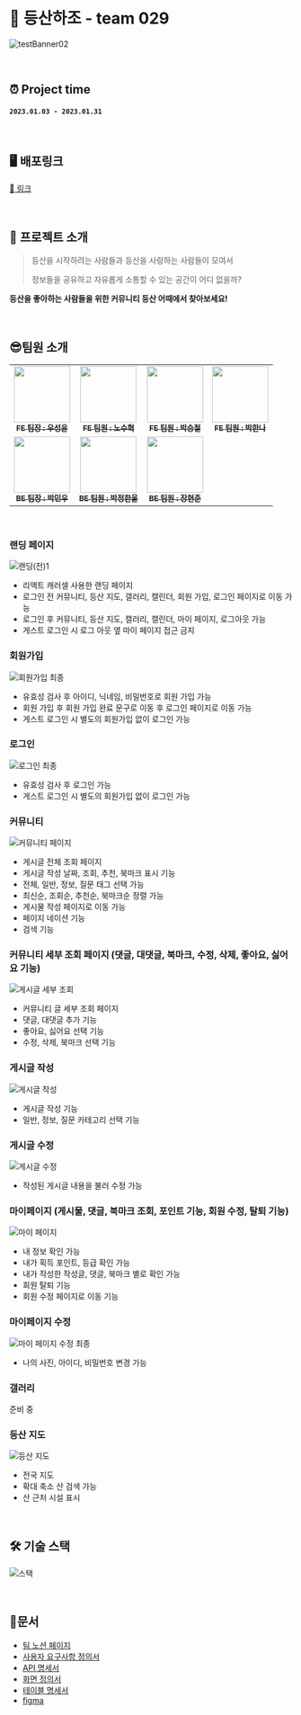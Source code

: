 # 🥇 등산하조 - team 029

![testBanner02](https://ifh.cc/g/pPZc2S.jpg)

<br>

## ⏰ Project time

#### `2023.01.03 - 2023.01.31`

<br>

## 🖥 배포링크
[🔗 링크](https://gohiking.co.kr/)

<br>

## 📑 프로젝트 소개

>  등산을 시작하려는 사람들과 등산을 사랑하는 사람들이 모여서 
>
>  정보들을 공유하고 자유롭게 소통할 수 있는 공간이 어디 없을까?

**등산을 좋아하는 사람들을 위한 커뮤니티 등산 어때에서 찾아보세요!**

<br>

## 😎팀원 소개
<!-- ALL-CONTRIBUTORS-LIST:START - Do not remove or modify this section -->
<!-- prettier-ignore-start -->
<!-- markdownlint-disable -->
<table>
  <tbody>
    <tr>
      <td align="center"><a href="https://github.com/sywoo0109"><img src="https://i.ibb.co/8xKS3y9/image.jpg" width="100px;" alt=""/><br /><sub><b>FE 팀장 : 우성윤</b></sub></a><br /></td>
      <td align="center"><a href="https://github.com/rohsuhyoek"><img src="https://i.ibb.co/zmXvt8F/Kakao-Talk-20230131-145632406-01.jpg"  width="100px;" alt=""/><br /><sub><b>FE 팀원 : 노수혁</b></sub></a><br /></td>
      <td align="center"><a href="https://github.com/DPDPO"><img src="https://i.ibb.co/c10wQR5/Kakao-Talk-20230131-145632406-04.jpg" width="100px;" alt=""/><br /><sub><b>FE 팀원 : 박승철</b></sub></a><br /></td>
      <td align="center"><a href="https://github.com/hannaax"><img src="https://i.ibb.co/CmTrFkw/Kakao-Talk-20230131-145632406-02.jpg" width="100px;" alt=""/><br /><sub><b>FE 팀원 : 박한나</b></sub></a><br /></td>
     <tr/>
      <td align="center"><a href="https://github.com/MWJOB"><img src="https://i.ibb.co/3TNsM0h/Kakao-Talk-20230131-145632406-03.jpg" width="100px;" alt=""/><br /><sub><b>BE 팀장 : 박민우</b></sub></a><br /></td>
      <td align="center"><a href="https://github.com/Hanul01"><img src="https://i.ibb.co/cYymR15/Kakao-Talk-20230131-145632406.jpg" width="100px;" alt=""/><br /><sub><b>BE 팀원 : 박정한울</b></sub></a><br /></td>
      <td align="center"><a href="https://github.com/tty0912"><img src="https://i.ibb.co/DYdWs8s/Kakao-Talk-20230131-150900367.jpg" width="100px;" alt=""/><br /><sub><b>BE 팀원 : 장현준</b></sub></a><br /></td>
    </tr>
  </tbody>
</table>

<br>



### 랜딩 페이지

![랜딩(전)1](https://user-images.githubusercontent.com/97446711/218243253-75da723e-8321-415c-b34d-5a460ec5a90d.gif)
* 리액트 캐러셀 사용한 랜딩 페이지 
* 로그인 전 커뮤니티, 등산 지도, 갤러리, 캘린더, 회원 가입, 로그인 페이지로 이동 가능 
* 로그인 후 커뮤니티, 등산 지도, 캘러리, 캘린더, 마이 페이지, 로그아웃 가능
* 게스트 로그인 시 로그 아웃 옆 마이 페이지 접근 금지


### 회원가입
![회원가입 최종](https://user-images.githubusercontent.com/97446711/219870923-cb5d87d4-0d10-4d89-9485-245ed6e1bda0.gif)
* 유효성 검사 후 아이디, 닉네임, 비밀번호로 회원 가입 가능
* 회원 가입 후 회원 가입 완료 문구로 이동 후 로그인 페이지로 이동 가능
* 게스트 로그인 시 별도의 회원가입 없이 로그인 가능


### 로그인
![로그인 최종](https://user-images.githubusercontent.com/97446711/219871026-bd80943e-8f06-4342-86c7-68e48091255e.gif)
* 유효성 검사 후 로그인 가능  
* 게스트 로그인 시 별도의 회원가입 없이 로그인 가능

### 커뮤니티 
![커뮤니티 페이지](https://user-images.githubusercontent.com/97446711/218236686-0c3f51cd-fb17-4c9b-a039-d64613f36829.gif)
* 게시글 전체 조회 페이지
* 게시글 작성 날짜, 조회, 추천, 북마크 표시 기능
* 전체, 일반, 정보, 질문 태그 선택 가능
* 최신순, 조회순, 추천순, 북마크순 정렬 가능
* 게시물 작성 페이지로 이동 가능 
* 페이지 네이션 기능
* 검색 기능

### 커뮤니티 세부 조회 페이지 (댓글, 대댓글, 북마크, 수정, 삭제, 좋아요, 싫어요 기능)
![게시글 세부 조회](https://user-images.githubusercontent.com/97446711/218236786-6ab2bd02-d744-439d-aafd-6609ea3f1729.gif)
* 커뮤니티 글 세부 조회 페이지
* 댓글, 대댓글 추가 기능
* 좋아요, 싫어요 선택 기능
* 수정, 삭제, 북마크 선택 기능 

### 게시글 작성
![게시글 작성](https://user-images.githubusercontent.com/97446711/218235643-adac884a-5a1b-43de-8079-f1a7450f1d63.gif)
* 게시글 작성 기능
* 일반, 정보, 질문 카테고리 선택 기능

### 게시글 수정 
![게시글 수정](https://user-images.githubusercontent.com/97446711/218235913-4f76b70b-2ada-479c-b0c5-1f10150e9b3c.gif)
* 작성된 게시글 내용을 불러 수정 가능

### 마이페이지 (게시물, 댓글, 북마크 조회, 포인트 기능, 회원 수정, 탈퇴 기능)
![마이 페이지](https://user-images.githubusercontent.com/97446711/218242130-8e034dfb-8092-46c7-8cf5-c20664ca8d96.gif)
* 내 정보 확인 가능
* 내가 획득 포인트, 등급 확인 가능
* 내가 작성한 작성글, 댓글, 북마크 별로 확인 가능
* 회원 탈퇴 기능
* 회원 수정 페이지로 이동 기능

### 마이페이지 수정
![마이 페이지 수정 최종](https://user-images.githubusercontent.com/97446711/219873931-15700d1c-265b-4063-af8d-a64bd9db5787.gif)

* 나의 사진, 아이디, 비밀번호 변경 가능 

### 갤러리 
준비 중

### 등산 지도 

![등산 지도](https://user-images.githubusercontent.com/97446711/218469699-7afb91a9-0b4f-4e2d-aeb5-0c6ee2a2a685.gif)

* 전국 지도 
* 확대 축소 산 검색 가능
* 산 근처 시설 표시



<br>

## 🛠 기술 스택

![스택](https://user-images.githubusercontent.com/111442906/215719720-90602663-918a-4a39-9103-980f50d59890.png)

<br>

## 📑문서
 <ul>
   <li><a href="https://www.notion.so/codestates/06c06c7db75e4ecc9b0cbe08db5d940b" target='_blank'>팀 노션 페이지</a></li>
   <li><a href="https://docs.google.com/spreadsheets/d/1ZppFR4KfICokyxrVkfQbXsoXFQAcMq0WFfTPNUBOWwg/edit#gid=0" target='_blank'>사용자 요구사항 정의서</a></li>
   <li><a href="https://documenter.getpostman.com/view/23682011/2s8ZDa2MYg" target='_blank'>API 명세서</a></li>
  <li><a href="https://docs.google.com/presentation/d/17WFJV_vw8L1AiPvVkbu5MXBu9LztfyQL7DiH6AhwnNw/edit#slide=id.g1c8f20fffb8_0_1" target='_blank'>화면 정의서</a></li>
  <li><a href="https://docs.google.com/spreadsheets/d/14zcB7qL8oZpVOleOv8aI_WeolJv1qjxlMvBykPYiotg/edit" target='_blank'>테이블 명세서</a></li>
  <li><a href="https://www.figma.com/file/C2xztR0ih0KaEWABcSXM7X/%EB%93%B1%EC%82%B0%ED%95%98%EC%A1%B0?node-id=0%3A1&t=3PPUxVAxjNdLcUZs-0" target='_blank'>figma</a></li>
 </ul>
 
<br>
